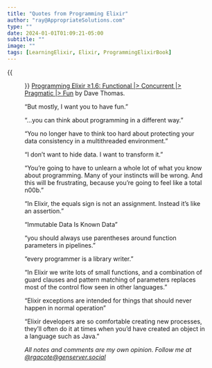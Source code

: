 ```yaml
---
title: "Quotes from Programming Elixir"
author: "ray@AppropriateSolutions.com"
type: ""
date: 2024-01-01T01:09:21-05:00
subtitle: ""
image: ""
tags: [LearningElixir, Elixir, ProgrammingElixirBook]
---
```

{{<figure src="./k15-photos-7_sQDeHKZTg-unsplash-threads-cropped.png" title="Threads" alt="Image of threads coming out of tops of multiple spools of sewing thread.">}}
[Programming Elixir ≥1.6: Functional |> Concurrent |> Pragmatic |> Fun](https://pragprog.com/titles/elixir16/programming-elixir-1-6/) by Dave Thomas.

“But mostly, I want you to have fun.”

“…you can think about programming in a different way.”

“You no longer have to think too hard about protecting your data consistency in a multithreaded environment.”

“I don’t want to hide data. I want to transform it.”

“You’re going to have to unlearn a whole lot of what you know about programming.
Many of your instincts will be wrong.
And this will be frustrating, because you’re going to feel like a total n00b.”

“In Elixir, the equals sign is not an assignment.
Instead it’s like an assertion.”

“Immutable Data Is Known Data”

“you should always use parentheses around function parameters in pipelines.”

“every programmer is a library writer.”

“In Elixir we write lots of small functions, and a combination of guard
clauses and pattern matching of parameters replaces most of the
control flow seen in other languages.”

“Elixir exceptions are intended for things that should never happen in normal operation”

“Elixir developers are so comfortable creating new processes,
they’ll often do it at times when you’d have created an object in a language such as Java.”

_All notes and comments are my own opinion. Follow me at [@rgacote@genserver.social](https://genserver.social/rgacote)_
